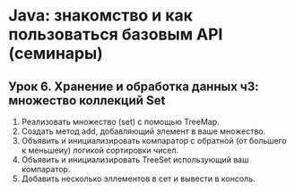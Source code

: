 # Java: знакомство и как пользоваться базовым API (семинары)
## Урок 6. Хранение и обработка данных ч3: множество коллекций Set

1. Реализовать множество (set) с помощью TreeMap.
2. Создать метод add, добавляющий элемент в ваше множество.
3. Объявить и инициализировать компаратор с обратной (от большего к меньшеиу) логикой сортировки чисел. 
4. Объявить и инициализировать TreeSet использующий ваш компаратор. 
5. Добавить несколько эллементов в сет и вывести в консоль.
